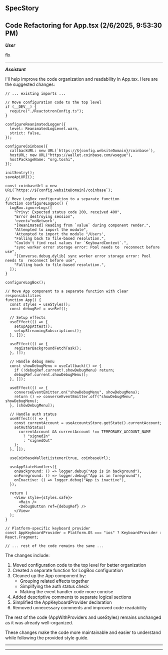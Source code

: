 ## SpecStory

## Code Refactoring for App.tsx (2/6/2025, 9:53:30 PM)

_**User**_

fix

---

_**Assistant**_

I'll help improve the code organization and readability in App.tsx. Here are the suggested changes:

```typescript:App.tsx
// ... existing imports ...

// Move configuration code to the top level
if (__DEV__) {
  require("./ReactotronConfig.ts");
}

configureReanimatedLogger({
  level: ReanimatedLogLevel.warn,
  strict: false,
});

configureCoinbase({
  callbackURL: new URL(`https://${config.websiteDomain}/coinbase`),
  hostURL: new URL("https://wallet.coinbase.com/wsegue"),
  hostPackageName: "org.toshi",
});

initSentry();
saveApiURI();

const coinbaseUrl = new URL(`https://${config.websiteDomain}/coinbase`);

// Move LogBox configuration to a separate function
function configureLogBox() {
  LogBox.ignoreLogs([
    "Privy: Expected status code 200, received 400",
    "Error destroying session",
    'event="noNetwork',
    "[Reanimated] Reading from `value` during component render.",
    "Attempted to import the module",
    'Attempted to import the module "/Users',
    "Falling back to file-based resolution.",
    "Couldn't find real values for `KeyboardContext`.",
    "sync worker error storage error: Pool needs to  reconnect before use",
    "[Converse.debug.dylib] sync worker error storage error: Pool needs to  reconnect before use",
    "Falling back to file-based resolution.",
  ]);
}

configureLogBox();

// Move App component to a separate function with clear responsibilities
function App() {
  const styles = useStyles();
  const debugRef = useRef();

  // Setup effects
  useEffect(() => {
    setupAppAttest();
    setupStreamingSubscriptions();
  }, []);

  useEffect(() => {
    registerBackgroundFetchTask();
  }, []);

  // Handle debug menu
  const showDebugMenu = useCallback(() => {
    if (!debugRef.current?.showDebugMenu) return;
    debugRef.current.showDebugMenu();
  }, []);

  useEffect(() => {
    converseEventEmitter.on("showDebugMenu", showDebugMenu);
    return () => converseEventEmitter.off("showDebugMenu", showDebugMenu);
  }, [showDebugMenu]);

  // Handle auth status
  useEffect(() => {
    const currentAccount = useAccountsStore.getState().currentAccount;
    setAuthStatus(
      currentAccount && currentAccount !== TEMPORARY_ACCOUNT_NAME
        ? "signedIn"
        : "signedOut"
    );
  }, []);

  useCoinbaseWalletListener(true, coinbaseUrl);

  useAppStateHandlers({
    onBackground: () => logger.debug("App is in background"),
    onForeground: () => logger.debug("App is in foreground"),
    onInactive: () => logger.debug("App is inactive"),
  });

  return (
    <View style={styles.safe}>
      <Main />
      <DebugButton ref={debugRef} />
    </View>
  );
}

// Platform-specific keyboard provider
const AppKeyboardProvider = Platform.OS === "ios" ? KeyboardProvider : React.Fragment;

// ... rest of the code remains the same ...
```

The changes include:

1. Moved configuration code to the top level for better organization
2. Created a separate function for LogBox configuration
3. Cleaned up the App component by:
   - Grouping related effects together
   - Simplifying the auth status check
   - Making the event handler code more concise
4. Added descriptive comments to separate logical sections
5. Simplified the AppKeyboardProvider declaration
6. Removed unnecessary comments and improved code readability

The rest of the code (AppWithProviders and useStyles) remains unchanged as it was already well-organized.

These changes make the code more maintainable and easier to understand while following the provided style guide.

---



---

